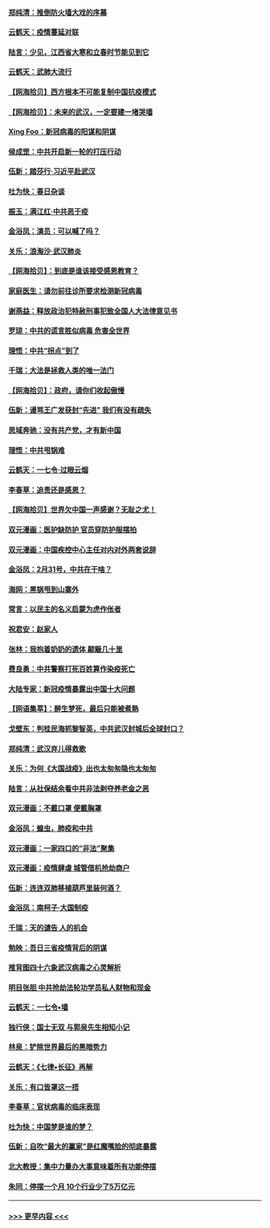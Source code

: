 #### [郑纯清：推倒防火墙大戏的序幕](../pages/nsc993/n11940838.md?t=03151431) 
#### [云鹤天：疫情蔓延对联](../pages/nsc993/n11940579.md?t=03151431) 
#### [陆言：少见，江西省大寒和立春时节能见到它](../pages/nsc993/n11939983.md?t=03151431) 
#### [云鹤天：武肺大流行](../pages/nsc993/n11939902.md?t=03151431) 
#### [【网海拾贝】西方根本不可能复制中国抗疫模式](../pages/nsc993/n11939725.md?t=03151431) 
#### [【网海拾贝】：未来的武汉，一定要建一堵哭墙](../pages/nsc993/n11938684.md?t=03151431) 
#### [Xing Foo：新冠病毒的阳谋和阴谋](../pages/nsc993/n11936086.md?t=03151431) 
#### [侯成罡：中共开启新一轮的打压行动](../pages/nsc993/n11935730.md?t=03151431) 
#### [伍新：踏莎行‧习近平赴武汉](../pages/nsc993/n11935157.md?t=03151431) 
#### [吐为快：春日杂谈](../pages/nsc993/n11934776.md?t=03151431) 
#### [振玉：满江红‧中共恶于疫](../pages/nsc993/n11934647.md?t=03151431) 
#### [金浴凤：演员：可以喊了吗？](../pages/nsc993/n11934602.md?t=03151431) 
#### [关乐：浪淘沙·武汉肺炎](../pages/nsc993/n11931792.md?t=03151431) 
#### [【网海拾贝】：到底是谁该接受感恩教育？](../pages/nsc993/n11931552.md?t=03151431) 
#### [家庭医生：请勿前往诊所要求检测新冠病毒](../pages/nsc993/n11929190.md?t=03151431) 
#### [谢燕益：释放政治犯特赦刑事犯致全国人大法律意见书](../pages/nsc993/n11928978.md?t=03151431) 
#### [罗琼：中共的谎言胜似病毒 危害全世界](../pages/nsc993/n11922636.md?t=03151431) 
#### [理悟：中共“拐点”到了](../pages/nsc993/n11928496.md?t=03151431) 
#### [千瑞：大法是拯救人类的唯一法门](../pages/nsc993/n11927637.md?t=03151431) 
#### [【网海拾贝】：政府，请你们收起傲慢](../pages/nsc993/n11926932.md?t=03151431) 
#### [伍新：谩骂王广发获封“先进” 我们有没有疏失](../pages/nsc993/n11926101.md?t=03151431) 
#### [思域奔驰：没有共产党，才有新中国](../pages/nsc993/n11926058.md?t=03151431) 
#### [理悟：中共甩锅难](../pages/nsc993/n11925355.md?t=03151431) 
#### [云鹤天：一七令·过眼云烟](../pages/nsc993/n11925284.md?t=03151431) 
#### [李春草：追责还是感恩？](../pages/nsc993/n11925274.md?t=03151431) 
#### [【网海拾贝】世界欠中国一声感谢？无耻之尤！](../pages/nsc993/n11925239.md?t=03151431) 
#### [双元漫画：医护缺防护 官员穿防护服摆拍](../pages/nsc993/n11923899.md?t=03151431) 
#### [双元漫画：中国疾控中心主任对内对外两套说辞](../pages/nsc993/n11921994.md?t=03151431) 
#### [金浴凤：2月31号，中共在干啥？](../pages/nsc993/n11922706.md?t=03151431) 
#### [海网：黑锅甩到山寨外](../pages/nsc993/n11922688.md?t=03151431) 
#### [常言：以民主的名义启蒙为虎作伥者](../pages/nsc993/n11922217.md?t=03151431) 
#### [祝君安：赵家人](../pages/nsc993/n11922209.md?t=03151431) 
#### [张林：我抱着奶奶的遗体 颠簸几十里](../pages/nsc993/n11920945.md?t=03151431) 
#### [费良勇：中共警察打死百姓算作染疫死亡](../pages/nsc993/n11919264.md?t=03151431) 
#### [大陆专家：新冠疫情暴露出中国十大问题](../pages/nsc993/n11919187.md?t=03151431) 
#### [【网语集萃】：醉生梦死，最后只能被煮熟](../pages/nsc993/n11918994.md?t=03151431) 
#### [戈壁东：判桂民海抓黎智英，中共武汉封城后全球封口？](../pages/nsc993/n11917982.md?t=03151431) 
#### [郑纯清：武汉弃儿得救歌](../pages/nsc993/n11917881.md?t=03151431) 
#### [关乐：为何《大国战疫》出也太匆匆隐也太匆匆](../pages/nsc993/n11917792.md?t=03151431) 
#### [陆言：从社保结余看中共非法剥夺养老金之恶](../pages/nsc993/n11917084.md?t=03151431) 
#### [双元漫画：不戴口罩 便戴胸罩](../pages/nsc993/n11916447.md?t=03151431) 
#### [金浴凤：蝗虫，肺疫和中共](../pages/nsc993/n11916904.md?t=03151431) 
#### [双元漫画：一家四口的“非法”聚集](../pages/nsc993/n11916378.md?t=03151431) 
#### [双元漫画：疫情肆虐 城管借机抢劫商户](../pages/nsc993/n11916310.md?t=03151431) 
#### [伍新：连连双肺移植葫芦里装何酒？](../pages/nsc993/n11913667.md?t=03151431) 
#### [金浴凤：南柯子·大国制疫](../pages/nsc993/n11913657.md?t=03151431) 
#### [千瑞：天的谴告  人的机会](../pages/nsc993/n11913309.md?t=03151431) 
#### [勉映：吾日三省疫情背后的阴谋](../pages/nsc993/n11913079.md?t=03151431) 
#### [推背图四十六象武汉病毒之心灵解析](../pages/nsc993/n11911761.md?t=03151431) 
#### [明目张胆 中共抢劫法轮功学员私人财物和现金](../pages/nsc993/n11910262.md?t=03151431) 
#### [云鹤天：一七令▪墙](../pages/nsc993/n11910627.md?t=03151431) 
#### [独行侠：国士无双 与郭泉先生相知小记](../pages/nsc993/n11910613.md?t=03151431) 
#### [林泉：铲除世界最后的黑暗势力](../pages/nsc993/n11909320.md?t=03151431) 
#### [云鹤天：《七律▪长征》再解](../pages/nsc993/n11909327.md?t=03151431) 
#### [关乐：有口皆罩这一捂](../pages/nsc993/n11908393.md?t=03151431) 
#### [李春草：官状病毒的临床表现](../pages/nsc993/n11908339.md?t=03151431) 
#### [吐为快：中国梦是谁的梦？](../pages/nsc993/n11906564.md?t=03151431) 
#### [伍新：自吹“最大的赢家”是红魔嘴脸的彻底暴露](../pages/nsc993/n11906407.md?t=03151431) 
#### [北大教授：集中力量办大事意味着所有功能停摆](../pages/nsc993/n11904800.md?t=03151431) 
#### [朱同：停摆一个月 10个行业少了5万亿元](../pages/nsc993/n11904498.md?t=03151431) 

----
#### [ >>> 更早内容 <<< ](../indexes/nsc993-earlier.md)
